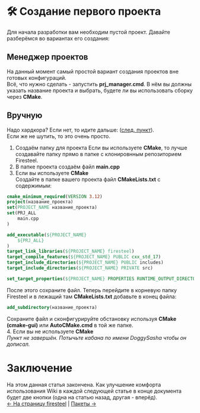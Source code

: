# 🛠 Создание первого проекта
Для начала разработки вам необходим пустой проект. Давайте разберёмся во вариантах его создания:
## Менеджер проектов
На данный момент самый простой вариант создания проектов вне готовых конфигураций.  
Всё, что нужно сделать - запустить **prj_manager.cmd**. В нём вы должны указать название проекта и выбрать, будете ли вы использовать сборку через **CMake**.
## Вручную
Надо хардкора? Если нет, то идите дальше: ([след. пункт](https://firesteel.readthedocs.io/ru/latest/#tutorials/packages/)).  
Если же не шутить, то это очень просто.
1. Создаём папку для проекта 
Если вы используете **CMake**, то лучше создавайте папку прямо в папке с клонировнным репозиторием Firesteel.
2. В папке проекта создаём файл **main.cpp**
3. Если вы используете **CMake**  
Создайте в папке вашего проекта файл **CMakeLists.txt** с содержимым:
``` cmake
cmake_minimum_required(VERSION 3.12)
project(название_проекта)
set(PROJECT_NAME название_проекта)
set(PRJ_ALL
	main.cpp
)

add_executable(${PROJECT_NAME}
	${PRJ_ALL}
)
target_link_libraries(${PROJECT_NAME} firesteel)
target_compile_features(${PROJECT_NAME} PUBLIC cxx_std_17)
target_include_directories(${PROJECT_NAME} PUBLIC includes)
target_include_directories(${PROJECT_NAME} PRIVATE src)

set_target_properties(${PROJECT_NAME} PROPERTIES RUNTIME_OUTPUT_DIRECTORY ${CMAKE_BINARY_DIR}/bin/)
```
После этого сохраните файл. Теперь перейдите в корневую папку Firesteel и в лежащий там **CMakeLists.txt** добавьте в конец файла:
``` cmake
add_subdirectory(название_проекта)
```
Сохраните файл и сконфигурируйте обстановку используя **CMake (cmake-gui)** или **AutoCMake.cmd** в той же папке.  
4. Если вы не используете **CMake**  
*Пункт не завершён. Потычьте кабана по имени DoggySasha чтобы он дописал.*

# Заключение
На этом данная статья закончена. Как улучшение комфорта использования Wiki в каждой следующей статье в конце документа будет две кнопки (одна на статью назад, другая - вперёд).  
[<- На страницу firesteel](https://github.com/xanytka-devs/firesteel) | [Пакеты ->](https://firesteel.readthedocs.io/ru/latest/#tutorials/packages/)